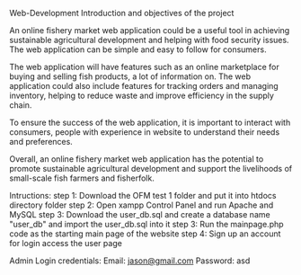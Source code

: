 Web-Development
Introduction and objectives of the project 

An online fishery market web application could be a useful tool in achieving sustainable agricultural development and helping with food security issues. The web application can be simple and easy to follow for consumers.  

The web application will have features such as an online marketplace for buying and selling fish products, a lot of information on. The web application could also include features for tracking orders and managing inventory, helping to reduce waste and improve efficiency in the supply chain. 

To ensure the success of the web application, it is important to interact with consumers, people with experience in website to understand their needs and preferences.  

Overall, an online fishery market web application has the potential to promote sustainable agricultural development and support the livelihoods of small-scale fish farmers and fisherfolk. 

Intructions:
step 1: Download the OFM test 1 folder and put it into htdocs directory folder
step 2: Open xampp Control Panel and run Apache and MySQL 
step 3: Download the user_db.sql and create a database name "user_db" and import the user_db.sql into it
step 3: Run the mainpage.php code as the starting main page of the website
step 4: Sign up an account for login access the user page

Admin Login credentials:
Email: jason@gmail.com
Password: asd
